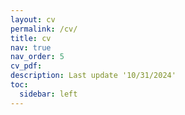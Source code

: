 ```yaml
---
layout: cv
permalink: /cv/
title: cv
nav: true
nav_order: 5
cv_pdf:
description: Last update '10/31/2024'
toc:
  sidebar: left
---
```

